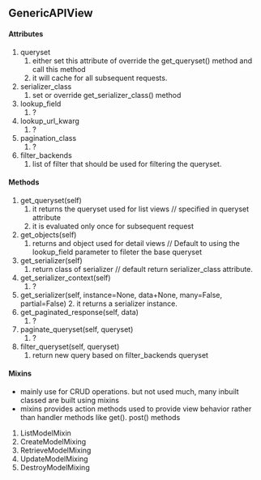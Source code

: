 ## GenericAPIView
#### Attributes
1. queryset
   1. either set this attribute of override the get_queryset() method and call this method
   2. it will cache for all subsequent requests.
2. serializer_class
   1. set or override get_serializer_class() method
3. lookup_field
   1. ?
4. lookup_url_kwarg
   1. ?
5. pagination_class
   1. ?
6. filter_backends
   1. list of filter that should be used for filtering the queryset.

#### Methods
1. get_queryset(self)
   1. it returns the queryset used for list views // specified in queryset attribute
   2. it is evaluated only once for subsequent request 
2. get_objects(self)
   1. returns and object used for detail views  // Default to using the lookup_field parameter to fileter the base queryset
3. get_serializer(self)
   1. return class of serializer  // default return serializer_class attribute.
4. get_serializer_context(self)
   1. ?
5. get_serializer(self, instance=None, data+None, many=False, partial=False)
   2. it returns a serializer instance.
6. get_paginated_response(self, data)
   1. ?
7. paginate_queryset(self, queryset)
   1. ?
8. filter_queryset(self, queryset)
   1. return new query based on filter_backends queryset


#### Mixins
- mainly use for CRUD operations. but not used much, many inbuilt classed are built using mixins
- mixins provides action methods used to provide view behavior rather than handler methods like get(). post() methods
1. ListModelMixin
2. CreateModelMixing
3. RetrieveModelMixing
4. UpdateModelMixing
5. DestroyModelMixing
